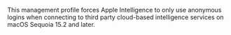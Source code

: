 This management profile forces Apple Intelligence to only use anonymous logins when connecting to third party cloud-based intelligence services on macOS Sequoia 15.2 and later.